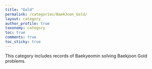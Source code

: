 ```yaml
---
title: "Gold"
permalink: /categories/BaekJoon_Gold/
layout: category
author_profile: true
taxonomy: category
toc: true
comments: true
toc_sticky: true
---
```

This category includes records of Baekyeomin solving Baekjoon Gold problems.

